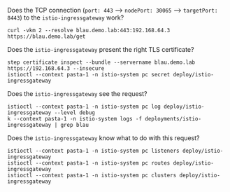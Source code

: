Does the TCP connection (`port: 443` --> `nodePort: 30065` --> `targetPort: 8443`) to the `istio-ingressgateway` work?
```
curl -vkm 2 --resolve blau.demo.lab:443:192.168.64.3 https://blau.demo.lab/get
```

Does the `istio-ingressgateway` present the right TLS certificate?
```
step certificate inspect --bundle --servername blau.demo.lab https://192.168.64.3 --insecure
istioctl --context pasta-1 -n istio-system pc secret deploy/istio-ingressgateway
```

Does the `istio-ingressgateway` see the request?
```
istioctl --context pasta-1 -n istio-system pc log deploy/istio-ingressgateway --level debug
k --context pasta-1 -n istio-system logs -f deployments/istio-ingressgateway | grep blau
```

Does the `istio-ingressgateway` know what to do with this request?
```
istioctl --context pasta-1 -n istio-system pc listeners deploy/istio-ingressgateway
istioctl --context pasta-1 -n istio-system pc routes deploy/istio-ingressgateway
istioctl --context pasta-1 -n istio-system pc clusters deploy/istio-ingressgateway
```